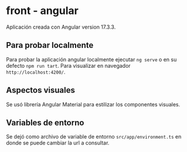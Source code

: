 # front - angular

Aplicación creada con Angular version 17.3.3.

## Para probar localmente

Para probar la aplicación angular localmente ejecutar `ng serve` o en su defecto `npm run tart`. Para visualizar en navegador `http://localhost:4200/`.

## Aspectos visuales

Se usó librería Angular Material para estilizar los componentes visuales.

## Variables de entorno

Se dejó como archivo de variable de entorno `src/app/environment.ts` en donde se puede cambiar la url a consultar.